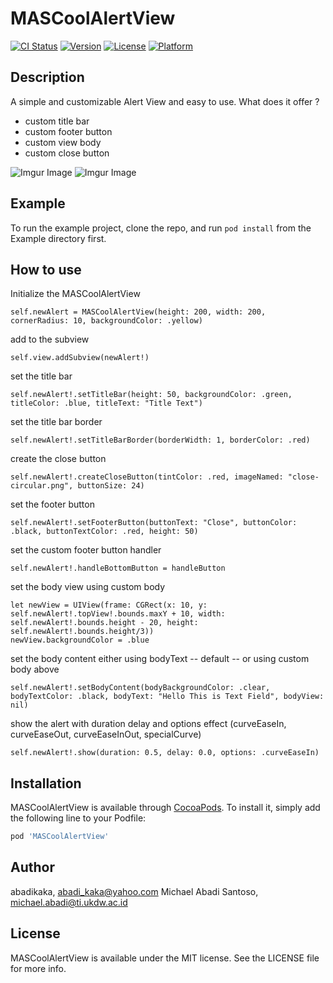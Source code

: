 # MASCoolAlertView

[![CI Status](http://img.shields.io/travis/abadikaka/MASCoolAlertView.svg?style=flat)](https://travis-ci.org/abadikaka/MASCoolAlertView)
[![Version](https://img.shields.io/cocoapods/v/MASCoolAlertView.svg?style=flat)](http://cocoapods.org/pods/MASCoolAlertView)
[![License](https://img.shields.io/cocoapods/l/MASCoolAlertView.svg?style=flat)](http://cocoapods.org/pods/MASCoolAlertView)
[![Platform](https://img.shields.io/cocoapods/p/MASCoolAlertView.svg?style=flat)](http://cocoapods.org/pods/MASCoolAlertView)

## Description
A simple and customizable Alert View and easy to use.
What does it offer ?

* custom title bar
* custom footer button
* custom view body
* custom close button

![Imgur Image](https://imgur.com/pW3SAk1.jpg)
![Imgur Image](https://imgur.com/OTf8k64.jpg)

## Example

To run the example project, clone the repo, and run `pod install` from the Example directory first.

## How to use

Initialize the MASCoolAlertView
```
self.newAlert = MASCoolAlertView(height: 200, width: 200, cornerRadius: 10, backgroundColor: .yellow)
```
add to the subview
```
self.view.addSubview(newAlert!)
```

set the title bar
```
self.newAlert!.setTitleBar(height: 50, backgroundColor: .green, titleColor: .blue, titleText: "Title Text")
```

set the title bar border
```
self.newAlert!.setTitleBarBorder(borderWidth: 1, borderColor: .red)
```

create the close button
```
self.newAlert!.createCloseButton(tintColor: .red, imageNamed: "close-circular.png", buttonSize: 24)
```

set the footer button
```
self.newAlert!.setFooterButton(buttonText: "Close", buttonColor: .black, buttonTextColor: .red, height: 50)
```

set the custom footer button handler
```
self.newAlert!.handleBottomButton = handleButton
```

set the body view using custom body
```
let newView = UIView(frame: CGRect(x: 10, y: self.newAlert!.topView!.bounds.maxY + 10, width: self.newAlert!.bounds.height - 20, height: self.newAlert!.bounds.height/3))
newView.backgroundColor = .blue
```

set the body content either using bodyText -- default -- or using custom body above
```
self.newAlert!.setBodyContent(bodyBackgroundColor: .clear, bodyTextColor: .black, bodyText: "Hello This is Text Field", bodyView: nil)
```

show the alert with duration delay and options effect (curveEaseIn, curveEaseOut, curveEaseInOut, specialCurve)
```
self.newAlert!.show(duration: 0.5, delay: 0.0, options: .curveEaseIn)
```

## Installation

MASCoolAlertView is available through [CocoaPods](http://cocoapods.org). To install
it, simply add the following line to your Podfile:

```ruby
pod 'MASCoolAlertView'
```

## Author

abadikaka, abadi_kaka@yahoo.com
Michael Abadi Santoso, michael.abadi@ti.ukdw.ac.id

## License

MASCoolAlertView is available under the MIT license. See the LICENSE file for more info.
